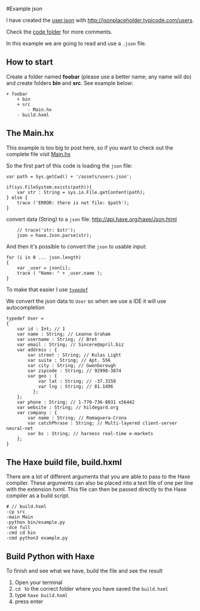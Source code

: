 #Example json

I have created the [user.json](https://github.com/MatthijsKamstra/haxepython/tree/master/08json/code/bin/www/assets/users.json) with <http://jsonplaceholder.typicode.com/users>.


Check the [code folder](https://github.com/MatthijsKamstra/haxepython/tree/master/08json/code) for more comments.

In this example we are going to read and use a `.json` file.



## How to start

Create a folder named **foobar** (please use a better name; any name will do) and create folders **bin** and **src**.
See example below:

```
+ foobar
	+ bin
	+ src
		- Main.hx
	- build.hxml
```



## The Main.hx

This example is too big to post here, so if you want to check out the complete file visit [Main.hx](https://github.com/MatthijsKamstra/haxepython/tree/master/08json/code/Main.hx)

So the first part of this code is loading the `json` file:

```
var path = Sys.getCwd() + '/assets/users.json';

if(sys.FileSystem.exists(path)){
	var str : String = sys.io.File.getContent(path);
} else {
	trace ('ERROR: there is not file: $path');
}
```

convert data (String) to a `json` file:
<http://api.haxe.org/haxe/Json.html>

```
	// trace('str: $str');
	json = haxe.Json.parse(str);
```

And then it's possible to convert the `json` to usable input:

```
for (i in 0 ... json.length)
{
	var _user = json[i];
	trace ( "Name: " + _user.name );
}

```

To make that easier I use [`typedef`](http://haxe.org/manual/type-system-typedef.html)

We convert the json data to `User` so when we use a IDE it will use autocompletion

```
typedef User =
{
	var id : Int; // 1
	var name : String; // Leanne Graham
	var username : String; // Bret
	var email : String; // Sincere@april.biz
	var address : {
	  	var street : String; // Kulas Light
	  	var suite : String; // Apt. 556
	  	var city : String; // Gwenborough
	  	var zipcode : String; // 92998-3874
	  	var geo : {
	    	var lat : String; // -37.3159
	    	var lng : String; // 81.1496
	      };
	};
	var phone : String; // 1-770-736-8031 x56442
	var website : String; // hildegard.org
	var company : {
	  	var name : String; // Romaguera-Crona
	  	var catchPhrase : String; // Multi-layered client-server neural-net
	  	var bs : String; // harness real-time e-markets
    };
}

```


## The Haxe build file, build.hxml

There are a lot of different arguments that you are able to pass to the Haxe compiler.
These arguments can also be placed into a text file of one per line with the extension hxml. This file can then be passed directly to the Haxe compiler as a build script.

```
# // build.hxml
-cp src
-main Main
-python bin/example.py
-dce full
-cmd cd bin
-cmd python3 example.py
```


## Build Python with Haxe

To finish and see what we have, build the file and see the result

1. Open your terminal
2. `cd ` to the correct folder where you have saved the `build.hxml`
3. type `haxe build.hxml`
4. press enter






